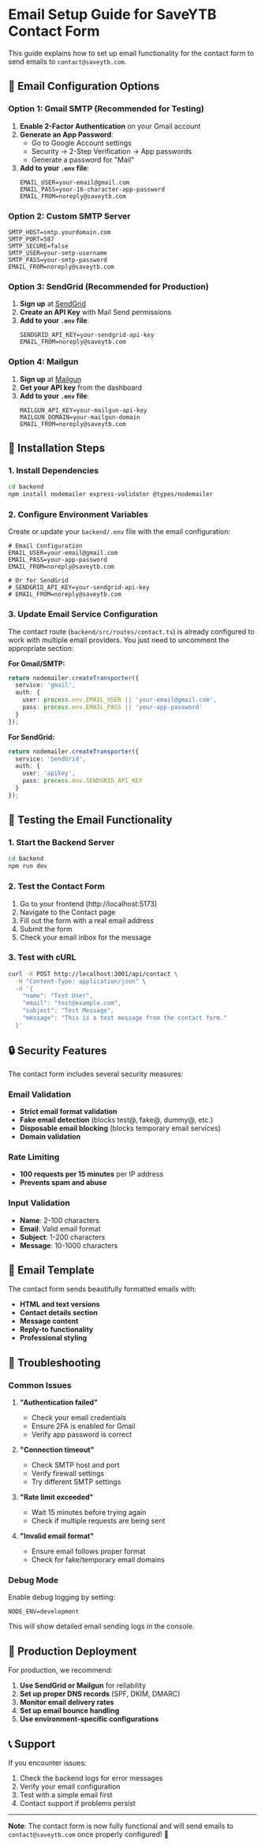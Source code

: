 # Email Setup Guide for SaveYTB Contact Form

This guide explains how to set up email functionality for the contact form to send emails to `contact@saveytb.com`.

## 📧 Email Configuration Options

### Option 1: Gmail SMTP (Recommended for Testing)

1. **Enable 2-Factor Authentication** on your Gmail account
2. **Generate an App Password**:
   - Go to Google Account settings
   - Security → 2-Step Verification → App passwords
   - Generate a password for "Mail"
3. **Add to your `.env` file**:
   ```env
   EMAIL_USER=your-email@gmail.com
   EMAIL_PASS=your-16-character-app-password
   EMAIL_FROM=noreply@saveytb.com
   ```

### Option 2: Custom SMTP Server

```env
SMTP_HOST=smtp.yourdomain.com
SMTP_PORT=587
SMTP_SECURE=false
SMTP_USER=your-smtp-username
SMTP_PASS=your-smtp-password
EMAIL_FROM=noreply@saveytb.com
```

### Option 3: SendGrid (Recommended for Production)

1. **Sign up** at [SendGrid](https://sendgrid.com/)
2. **Create an API Key** with Mail Send permissions
3. **Add to your `.env` file**:
   ```env
   SENDGRID_API_KEY=your-sendgrid-api-key
   EMAIL_FROM=noreply@saveytb.com
   ```

### Option 4: Mailgun

1. **Sign up** at [Mailgun](https://www.mailgun.com/)
2. **Get your API key** from the dashboard
3. **Add to your `.env` file**:
   ```env
   MAILGUN_API_KEY=your-mailgun-api-key
   MAILGUN_DOMAIN=your-mailgun-domain
   EMAIL_FROM=noreply@saveytb.com
   ```

## 🚀 Installation Steps

### 1. Install Dependencies

```bash
cd backend
npm install nodemailer express-validator @types/nodemailer
```

### 2. Configure Environment Variables

Create or update your `backend/.env` file with the email configuration:

```env
# Email Configuration
EMAIL_USER=your-email@gmail.com
EMAIL_PASS=your-app-password
EMAIL_FROM=noreply@saveytb.com

# Or for SendGrid
# SENDGRID_API_KEY=your-sendgrid-api-key
# EMAIL_FROM=noreply@saveytb.com
```

### 3. Update Email Service Configuration

The contact route (`backend/src/routes/contact.ts`) is already configured to work with multiple email providers. You just need to uncomment the appropriate section:

**For Gmail/SMTP:**
```typescript
return nodemailer.createTransporter({
  service: 'gmail',
  auth: {
    user: process.env.EMAIL_USER || 'your-email@gmail.com',
    pass: process.env.EMAIL_PASS || 'your-app-password'
  }
});
```

**For SendGrid:**
```typescript
return nodemailer.createTransporter({
  service: 'SendGrid',
  auth: {
    user: 'apikey',
    pass: process.env.SENDGRID_API_KEY
  }
});
```

## 🧪 Testing the Email Functionality

### 1. Start the Backend Server

```bash
cd backend
npm run dev
```

### 2. Test the Contact Form

1. Go to your frontend (http://localhost:5173)
2. Navigate to the Contact page
3. Fill out the form with a real email address
4. Submit the form
5. Check your email inbox for the message

### 3. Test with cURL

```bash
curl -X POST http://localhost:3001/api/contact \
  -H "Content-Type: application/json" \
  -d '{
    "name": "Test User",
    "email": "test@example.com",
    "subject": "Test Message",
    "message": "This is a test message from the contact form."
  }'
```

## 🔒 Security Features

The contact form includes several security measures:

### Email Validation
- **Strict email format validation**
- **Fake email detection** (blocks test@, fake@, dummy@, etc.)
- **Disposable email blocking** (blocks temporary email services)
- **Domain validation**

### Rate Limiting
- **100 requests per 15 minutes** per IP address
- **Prevents spam and abuse**

### Input Validation
- **Name**: 2-100 characters
- **Email**: Valid email format
- **Subject**: 1-200 characters
- **Message**: 10-1000 characters

## 📧 Email Template

The contact form sends beautifully formatted emails with:

- **HTML and text versions**
- **Contact details section**
- **Message content**
- **Reply-to functionality**
- **Professional styling**

## 🐛 Troubleshooting

### Common Issues

1. **"Authentication failed"**
   - Check your email credentials
   - Ensure 2FA is enabled for Gmail
   - Verify app password is correct

2. **"Connection timeout"**
   - Check SMTP host and port
   - Verify firewall settings
   - Try different SMTP settings

3. **"Rate limit exceeded"**
   - Wait 15 minutes before trying again
   - Check if multiple requests are being sent

4. **"Invalid email format"**
   - Ensure email follows proper format
   - Check for fake/temporary email domains

### Debug Mode

Enable debug logging by setting:
```env
NODE_ENV=development
```

This will show detailed email sending logs in the console.

## 🚀 Production Deployment

For production, we recommend:

1. **Use SendGrid or Mailgun** for reliability
2. **Set up proper DNS records** (SPF, DKIM, DMARC)
3. **Monitor email delivery rates**
4. **Set up email bounce handling**
5. **Use environment-specific configurations**

## 📞 Support

If you encounter issues:

1. Check the backend logs for error messages
2. Verify your email configuration
3. Test with a simple email first
4. Contact support if problems persist

---

**Note**: The contact form is now fully functional and will send emails to `contact@saveytb.com` once properly configured! 🎉
